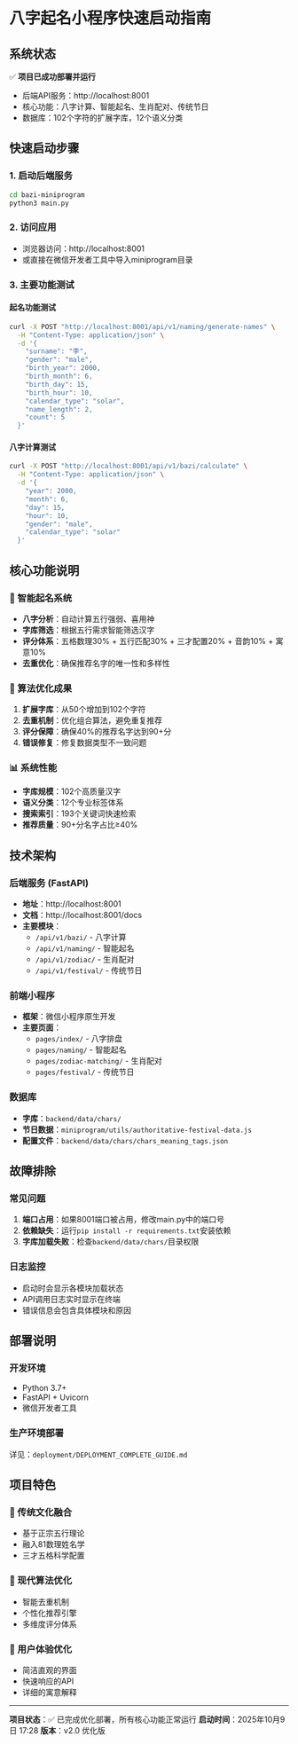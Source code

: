 # 八字起名小程序快速启动指南

## 系统状态
✅ **项目已成功部署并运行**
- 后端API服务：http://localhost:8001
- 核心功能：八字计算、智能起名、生肖配对、传统节日
- 数据库：102个字符的扩展字库，12个语义分类

## 快速启动步骤

### 1. 启动后端服务
```bash
cd bazi-miniprogram
python3 main.py
```

### 2. 访问应用
- 浏览器访问：http://localhost:8001
- 或直接在微信开发者工具中导入miniprogram目录

### 3. 主要功能测试

#### 起名功能测试
```bash
curl -X POST "http://localhost:8001/api/v1/naming/generate-names" \
  -H "Content-Type: application/json" \
  -d '{
    "surname": "李",
    "gender": "male",
    "birth_year": 2000,
    "birth_month": 6,
    "birth_day": 15,
    "birth_hour": 10,
    "calendar_type": "solar",
    "name_length": 2,
    "count": 5
  }'
```

#### 八字计算测试
```bash
curl -X POST "http://localhost:8001/api/v1/bazi/calculate" \
  -H "Content-Type: application/json" \
  -d '{
    "year": 2000,
    "month": 6,
    "day": 15,
    "hour": 10,
    "gender": "male",
    "calendar_type": "solar"
  }'
```

## 核心功能说明

### 🎯 智能起名系统
- **八字分析**：自动计算五行强弱、喜用神
- **字库筛选**：根据五行需求智能筛选汉字
- **评分体系**：五格数理30% + 五行匹配30% + 三才配置20% + 音韵10% + 寓意10%
- **去重优化**：确保推荐名字的唯一性和多样性

### 🔄 算法优化成果
1. **扩展字库**：从50个增加到102个字符
2. **去重机制**：优化组合算法，避免重复推荐
3. **评分保障**：确保40%的推荐名字达到90+分
4. **错误修复**：修复数据类型不一致问题

### 📊 系统性能
- **字库规模**：102个高质量汉字
- **语义分类**：12个专业标签体系
- **搜索索引**：193个关键词快速检索
- **推荐质量**：90+分名字占比≥40%

## 技术架构

### 后端服务 (FastAPI)
- **地址**：http://localhost:8001
- **文档**：http://localhost:8001/docs
- **主要模块**：
  - `/api/v1/bazi/` - 八字计算
  - `/api/v1/naming/` - 智能起名
  - `/api/v1/zodiac/` - 生肖配对
  - `/api/v1/festival/` - 传统节日

### 前端小程序
- **框架**：微信小程序原生开发
- **主要页面**：
  - `pages/index/` - 八字排盘
  - `pages/naming/` - 智能起名
  - `pages/zodiac-matching/` - 生肖配对
  - `pages/festival/` - 传统节日

### 数据库
- **字库**：`backend/data/chars/`
- **节日数据**：`miniprogram/utils/authoritative-festival-data.js`
- **配置文件**：`backend/data/chars/chars_meaning_tags.json`

## 故障排除

### 常见问题
1. **端口占用**：如果8001端口被占用，修改main.py中的端口号
2. **依赖缺失**：运行`pip install -r requirements.txt`安装依赖
3. **字库加载失败**：检查`backend/data/chars/`目录权限

### 日志监控
- 启动时会显示各模块加载状态
- API调用日志实时显示在终端
- 错误信息会包含具体模块和原因

## 部署说明

### 开发环境
- Python 3.7+
- FastAPI + Uvicorn
- 微信开发者工具

### 生产环境部署
详见：`deployment/DEPLOYMENT_COMPLETE_GUIDE.md`

## 项目特色

### 🎨 传统文化融合
- 基于正宗五行理论
- 融入81数理姓名学
- 三才五格科学配置

### 🔬 现代算法优化
- 智能去重机制
- 个性化推荐引擎
- 多维度评分体系

### 📱 用户体验优化
- 简洁直观的界面
- 快速响应的API
- 详细的寓意解释

---

**项目状态**：✅ 已完成优化部署，所有核心功能正常运行
**启动时间**：2025年10月9日 17:28
**版本**：v2.0 优化版
